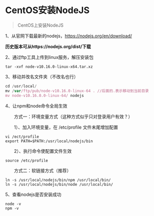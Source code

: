 # CentOS安装NodeJS

> CentOS上安装NodeJS

1、从官网下载最新的nodejs，<https://nodejs.org/en/download/>

  **历史版本可从https://nodejs.org/dist/下载**

2、通过ftp工具上传到linux服务，解压安装包

```
tar -xvf node-v10.16.0-linux-x64.tar.xz
```

 3、移动并改名文件夹（不改名也行）

```javascript
cd /usr/local/
mv /var/ftp/pub/node-v10.16.0-linux-64 . //后面的.表示移动到当前目录
mv node-v10.16.0.0-linux-64/ nodejs
```

4、让npm和node命令全局生效

　　方式一：环境变量方式（这种方式似乎只对登录用户有效？）

　　1）、加入环境变量，在 /etc/profile 文件末尾增加配置

```
vi /ect/profile
export PATH=$PATH:/usr/local/nodejs/bin
```

　　2）、执行命令使配置文件生效

```
source /etc/profile
```

　　方式二：软链接方式（推荐）

```
ln -s /usr/local/nodejs/bin/npm /usr/local/bin/
ln -s /usr/local/nodejs/bin/node /usr/local/bin/
```

5、查看nodejs是否安装成功

```
node -v
npm -v
```

 